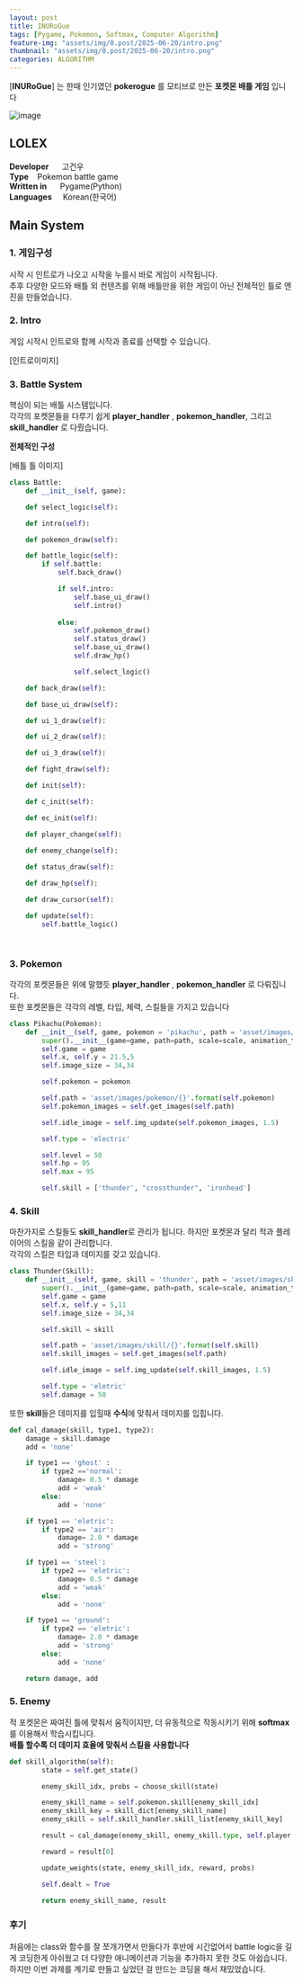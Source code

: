 ```yaml
---
layout: post
title: INURoGue
tags: [Pygame, Pokemon, Softmax, Computer Algorithm]
feature-img: "assets/img/0.post/2025-06-20/intro.png"
thumbnail: "assets/img/0.post/2025-06-20/intro.png"
categories: ALGORITHM
---
```


[**INURoGue**] 는 한때 인기였던 **pokerogue** 를 모티브로 만든 **포켓몬 배틀 게임** 입니다<br>

![image](https://github.com/user-attachments/assets/4ae9926f-3532-41db-b5a1-1ba26f5856a2)

## **LOLEX**
**Developer** &nbsp;&nbsp;&nbsp;&nbsp; 고건우 <br>
**Type** &nbsp;&nbsp; Pokemon battle game <br>
**Written in** &nbsp;&nbsp;&nbsp;&nbsp; Pygame(Python) <br>
**Languages** &nbsp;&nbsp;&nbsp; Korean(한국어) <br>

## Main System

### 1. 게임구성

시작 시 인트로가 나오고 시작을 누를시 바로 게임이 시작됩니다.<br>
추후 다양한 모드와 배틀 외 컨텐츠를 위해 배틀만을 위한 게임이 아닌 전체적인 틀로 엔진을 만들었습니다. <br>

### 2. Intro

게임 시작시 인트로와 함께 시작과 종료를 선택할 수 있습니다.

[인트로이미지]

### 3. Battle System

핵심이 되는 배틀 시스템입니다. <br>
각각의 포켓몬들을 다루기 쉽게 **player_handler** , **pokemon_handler**, 그리고 **skill_handler** 로 다뤘습니다.

**전체적인 구성**

[배틀 틀 이미지]

```python
class Battle:
    def __init__(self, game):

    def select_logic(self):

    def intro(self):

    def pokemon_draw(self):

    def battle_logic(self):
        if self.battle:
            self.back_draw()

            if self.intro:
                self.base_ui_draw()
                self.intro()
                
            else:
                self.pokemon_draw()
                self.status_draw()
                self.base_ui_draw()
                self.draw_hp()

                self.select_logic()        

    def back_draw(self):

    def base_ui_draw(self):

    def ui_1_draw(self):

    def ui_2_draw(self):

    def ui_3_draw(self):        

    def fight_draw(self):

    def init(self):

    def c_init(self):

    def ec_init(self):

    def player_change(self):
        
    def enemy_change(self):

    def status_draw(self):     

    def draw_hp(self):

    def draw_cursor(self):

    def update(self):
        self.battle_logic()

    
```
### 3. Pokemon

각각의 포켓몬들은 위에 말했듯 **player_handler** , **pokemon_handler** 로 다뤄집니다. <br>
또한 포켓몬들은 각각의 레벨, 타입, 체력, 스킬들을 가지고 있습니다

```python
class Pikachu(Pokemon):
    def __init__(self, game, pokemon = 'pikachu', path = 'asset/images/pokemon/pikachu/0.png', scale = 3.2, animation_time = 250):
        super().__init__(game=game, path=path, scale=scale, animation_time = animation_time)
        self.game = game
        self.x, self.y = 21.5,5
        self.image_size = 34,34

        self.pokemon = pokemon

        self.path = 'asset/images/pokemon/{}'.format(self.pokemon)
        self.pokemon_images = self.get_images(self.path)

        self.idle_image = self.img_update(self.pokemon_images, 1.5)

        self.type = 'electric'

        self.level = 50
        self.hp = 95
        self.max = 95

        self.skill = ['thunder', "crossthunder", 'ironhead']
```

### 4. Skill

마찬가지로 스킬들도 **skill_handler**로 관리가 됩니다. 하지만 포켓몬과 달리 적과 플레이어의 스킬을 같이 관리합니다.<br>
각각의 스킬은 타입과 데미지를 갖고 있습니다.

```python
class Thunder(Skill):
    def __init__(self, game, skill = 'thunder', path = 'asset/images/skill/thunder/0.png', scale = 7.0, animation_time = 200):
        super().__init__(game=game, path=path, scale=scale, animation_time = animation_time)
        self.game = game
        self.x, self.y = 5,11
        self.image_size = 34,34

        self.skill = skill

        self.path = 'asset/images/skill/{}'.format(self.skill)
        self.skill_images = self.get_images(self.path)

        self.idle_image = self.img_update(self.skill_images, 1.5)

        self.type = 'eletric'
        self.damage = 50
```

또한 **skill**들은 데미지를 입힐때 **수식**에 맞춰서 데미지를 입힙니다.

```python
def cal_damage(skill, type1, type2):
    damage = skill.damage
    add = 'none'

    if type1 == 'ghost' :
        if type2 =='normal':
            damage= 0.5 * damage
            add = 'weak'
        else:
            add = 'none'

    if type1 == 'eletric':
        if type2 == 'air':
            damage= 2.0 * damage
            add = 'strong'

    if type1 == 'steel':
        if type2 == 'eletric':
            damage= 0.5 * damage
            add = 'weak'
        else:
            add = 'none'

    if type1 == 'ground':
        if type2 == 'eletric':
            damage= 2.0 * damage
            add = 'strong'
        else:
            add = 'none'

    return damage, add
```

### 5. Enemy

적 포켓몬은 짜여진 틀에 맞춰서 움직이지만, 더 유동적으로 작동시키기 위해 **softmax**를 이용해서 학습시킵니다. <br> 
**배틀 할수록 더 데미지 효율에 맞춰서 스킬을 사용합니다**

```python
def skill_algorithm(self):
        state = self.get_state()

        enemy_skill_idx, probs = choose_skill(state)

        enemy_skill_name = self.pokemon.skill[enemy_skill_idx]
        enemy_skill_key = skill_dict[enemy_skill_name]
        enemy_skill = self.skill_handler.skill_list[enemy_skill_key]

        result = cal_damage(enemy_skill, enemy_skill.type, self.player.pokemon.type)

        reward = result[0]

        update_weights(state, enemy_skill_idx, reward, probs)

        self.dealt = True

        return enemy_skill_name, result
```

### 후기

처음에는 class와 함수를 잘 쪼개가면서 만들다가 후반에 시간없어서 battle logic을 길게 코딩한게 아쉬웠고 더 다양한 애니메이션과 기능을 추가하지 못한 것도 아쉽습니다. <br>
하지만 이번 과제를 계기로 만들고 싶었던 걸 만드는 코딩을 해서 재밌었습니다.






















